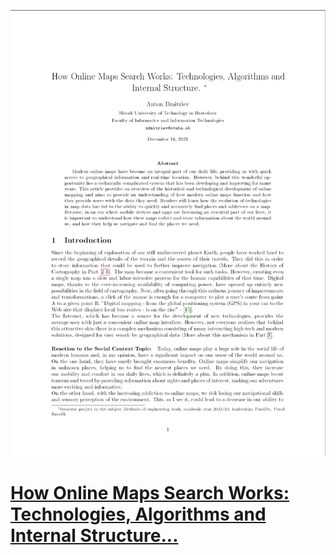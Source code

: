 ![Article](git_image.png)
# [How Online Maps Search Works: Technologies, Algorithms and Internal Structure...](clanok.pdf)
